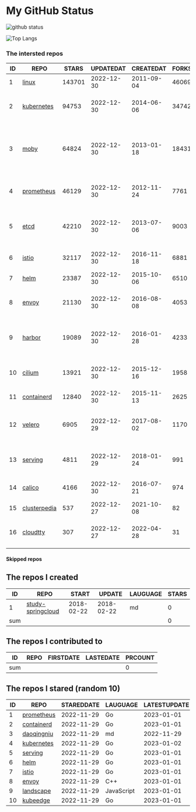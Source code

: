 # My GitHub Status

<img src="https://github-readme-stats-1.yihong0618.vercel.app/api?username=daoqingniu&show_icons=true&&&hide_title=true&count_private=true" alt="github status" />

![Top Langs](https://github-readme-stats-1.yihong0618.vercel.app/api/top-langs/?username=daoqingniu&layout=compact)

<!--START_SECTION:github_repos-->
### The intersted repos
| ID |                              REPO                               | STARS  | UPDATEDAT  | CREATEDAT  | FORKSCOUNT |                                              DESCRIPTIONS                                              |
|----|-----------------------------------------------------------------|--------|------------|------------|------------|--------------------------------------------------------------------------------------------------------|
|  1 | [linux](https://github.com/torvalds/linux)                      | 143701 | 2022-12-30 | 2011-09-04 |      46069 | Linux kernel source tree                                                                               |
|  2 | [kubernetes](https://github.com/kubernetes/kubernetes)          |  94753 | 2022-12-30 | 2014-06-06 |      34742 | Production-Grade Container Scheduling and Management                                                   |
|  3 | [moby](https://github.com/moby/moby)                            |  64824 | 2022-12-30 | 2013-01-18 |      18431 | Moby Project - a collaborative project for the container ecosystem to assemble container-based systems |
|  4 | [prometheus](https://github.com/prometheus/prometheus)          |  46129 | 2022-12-30 | 2012-11-24 |       7761 | The Prometheus monitoring system and time series database.                                             |
|  5 | [etcd](https://github.com/etcd-io/etcd)                         |  42210 | 2022-12-30 | 2013-07-06 |       9003 | Distributed reliable key-value store for the most critical data of a distributed system                |
|  6 | [istio](https://github.com/istio/istio)                         |  32117 | 2022-12-30 | 2016-11-18 |       6881 | Connect, secure, control, and observe services.                                                        |
|  7 | [helm](https://github.com/helm/helm)                            |  23387 | 2022-12-30 | 2015-10-06 |       6510 | The Kubernetes Package Manager                                                                         |
|  8 | [envoy](https://github.com/envoyproxy/envoy)                    |  21130 | 2022-12-30 | 2016-08-08 |       4053 | Cloud-native high-performance edge/middle/service proxy                                                |
|  9 | [harbor](https://github.com/goharbor/harbor)                    |  19089 | 2022-12-30 | 2016-01-28 |       4233 | An open source trusted cloud native registry project that stores, signs, and scans content.            |
| 10 | [cilium](https://github.com/cilium/cilium)                      |  13921 | 2022-12-30 | 2015-12-16 |       1958 | eBPF-based Networking, Security, and Observability                                                     |
| 11 | [containerd](https://github.com/containerd/containerd)          |  12840 | 2022-12-30 | 2015-11-13 |       2625 | An open and reliable container runtime                                                                 |
| 12 | [velero](https://github.com/vmware-tanzu/velero)                |   6905 | 2022-12-29 | 2017-08-02 |       1170 | Backup and migrate Kubernetes applications and their persistent volumes                                |
| 13 | [serving](https://github.com/knative/serving)                   |   4811 | 2022-12-29 | 2018-01-24 |        991 | Kubernetes-based, scale-to-zero, request-driven compute                                                |
| 14 | [calico](https://github.com/projectcalico/calico)               |   4166 | 2022-12-30 | 2016-07-21 |        974 | Cloud native networking and network security                                                           |
| 15 | [clusterpedia](https://github.com/clusterpedia-io/clusterpedia) |    537 | 2022-12-27 | 2021-10-08 |         82 | The Encyclopedia of Kubernetes clusters                                                                |
| 16 | [cloudtty](https://github.com/cloudtty/cloudtty)                |    307 | 2022-12-27 | 2022-04-28 |         31 | A Friendly Kubernetes CloudShell (Web Terminal) !                                                      |



#### Skipped repos
<!--END_SECTION:github_repos-->

<!--START_SECTION:my_github-->
## The repos I created
| ID  |                                 REPO                                 |   START    |   UPDATE   | LAUGUAGE | STARS |
|-----|----------------------------------------------------------------------|------------|------------|----------|-------|
|   1 | [study-springcloud](https://github.com/daoqingniu/study-springcloud) | 2018-02-22 | 2018-02-22 | md       |     0 |
| sum |                                                                      |            |            |          |     0 |

## The repos I contributed to
| ID  | REPO | FIRSTDATE | LASTEDATE | PRCOUNT |
|-----|------|-----------|-----------|---------|
| sum |      |           |           |       0 |

## The repos I stared (random 10)
| ID |                          REPO                          | STAREDDATE |  LAUGUAGE  | LATESTUPDATE |
|----|--------------------------------------------------------|------------|------------|--------------|
|  1 | [prometheus](https://github.com/prometheus/prometheus) | 2022-11-29 | Go         | 2023-01-01   |
|  2 | [containerd](https://github.com/containerd/containerd) | 2022-11-29 | Go         | 2023-01-01   |
|  3 | [daoqingniu](https://github.com/daoqingniu/daoqingniu) | 2022-11-29 | md         | 2022-11-29   |
|  4 | [kubernetes](https://github.com/kubernetes/kubernetes) | 2022-11-29 | Go         | 2023-01-02   |
|  5 | [serving](https://github.com/knative/serving)          | 2022-11-29 | Go         | 2023-01-01   |
|  6 | [helm](https://github.com/helm/helm)                   | 2022-11-29 | Go         | 2023-01-01   |
|  7 | [istio](https://github.com/istio/istio)                | 2022-11-29 | Go         | 2023-01-01   |
|  8 | [envoy](https://github.com/envoyproxy/envoy)           | 2022-11-29 | C++        | 2023-01-01   |
|  9 | [landscape](https://github.com/cncf/landscape)         | 2022-11-29 | JavaScript | 2023-01-01   |
| 10 | [kubeedge](https://github.com/kubeedge/kubeedge)       | 2022-11-29 | Go         | 2023-01-01   |

<!--END_SECTION:my_github-->
